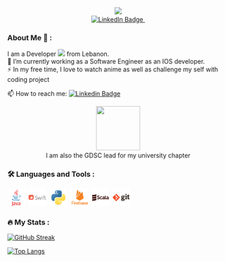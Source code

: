 <div id="header" align="center">
  <img src="https://i.pinimg.com/originals/57/7b/a8/577ba87c3880992a79e0e4ddf107226c.gif" width = "300"/>
</div>

<div id="badges" align = "center">
  <a href="https://www.linkedin.com/in/ramiismail39/">
    <img src="https://img.shields.io/badge/LinkedIn-blue?style=for-the-badge&logo=linkedin&logoColor=white" alt="LinkedIn Badge"/>
  </a>
  <img src="https://komarev.com/ghpvc/?username=Rami-ismail&style=flat-square&color=blue" alt="" height= "28"/>
</div>

### About Me 👋 :

<div>
I am a Developer <img src="https://media.giphy.com/media/WUlplcMpOCEmTGBtBW/giphy.gif" width="30"> from Lebanon.
  </div>
  <div>
🔭 I’m currently working as a Software Engineer as an IOS developer.
 </div>
⚡ In my free time, I love to watch anime as well as challenge my self with coding project
  
📫 How to reach me: [![Linkedin Badge](https://img.shields.io/badge/-Ramiismail-blue?style=flat&logo=Linkedin&logoColor=white)](https://www.linkedin.com/in/ramiismail39/)  
<div align="center">
<img src='https://yt3.ggpht.com/ljpMPa4UuzF-SAFmfosyHiaaalAzOBcJSnyh2LZX4ZFQsE_8WltzJMn8oREssik5yauaQzrubw=s900-c-k-c0x00ffffff-no-rj' width="100" height="100"> 
</div>
<div align="center">
I am also the GDSC lead for my university chapter 
</div>

 ### :hammer_and_wrench: Languages and Tools :
 <div>
  <img src="https://github.com/devicons/devicon/blob/master/icons/java/java-original-wordmark.svg" title="Java" alt="Java" width="40" height="40"/>&nbsp;
  <img src="https://github.com/devicons/devicon/blob/master/icons/swift/swift-original-wordmark.svg" title="Swift" alt="Swift" width="40" height="40"/>&nbsp;
  <img src="https://github.com/devicons/devicon/blob/master/icons/python/python-original.svg" title="Python" alt="Python" width="40" height="40"/>&nbsp;
  <img src="https://github.com/devicons/devicon/blob/master/icons/firebase/firebase-plain-wordmark.svg" title="Firebase" alt="Firebase" width="40" height="40"/>&nbsp;
  <img src="https://github.com/devicons/devicon/blob/master/icons/scala/scala-plain-wordmark.svg" title="Scala" alt="Scala" width="40" height="40"/>&nbsp;
  <img src="https://github.com/devicons/devicon/blob/master/icons/git/git-original-wordmark.svg" title="Git" alt="Git" width="40" height="40"/>
</div>

### :fire: My Stats :
[![GitHub Streak](https://github-readme-streak-stats.herokuapp.com?user=rami-ismail&theme=neon-dark&hide_border=true&date_format=M%20j%5B%2C%20Y%5D)](https://git.io/streak-stats)

[![Top Langs](https://github-readme-stats.vercel.app/api/top-langs/?username=rami-ismail&layout=compact&theme=vision-friendly-dark)](https://github.com/anuraghazra/github-readme-stats)
